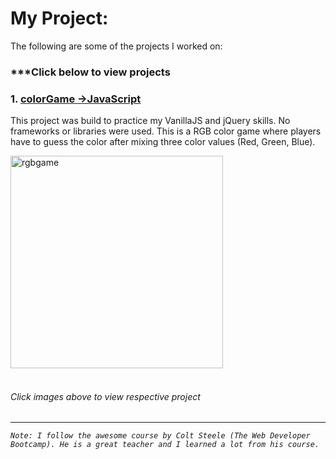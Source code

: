 
# My Project:
The following are some of the projects I worked on:
### ***Click below to view projects


### 1. [colorGame  ->JavaScript](https://mohibullahkamal.github.io/myProjects/)

This project was build to practice my VanillaJS and jQuery skills. No frameworks or libraries were used. This is a RGB color game where players have to guess the color after mixing three color values (Red, Green, Blue).

[<img height="340" alt="rgbgame" src="https://user-images.githubusercontent.com/9574723/48049557-5c562800-e19f-11e8-8a3e-60df3d415432.png">](https://mohibullahkamal.github.io/myProjects/)
<br><br>









<!-- ### 2. [Photo Gallery App  ->ExpressJS; NodeJS; MongoDB; RESTful; Bootstrap](https://learnwithcolt-mo2020.c9users.io/) -->

<!-- A photo gallery App build to test my RESTful and Backend skills. The App saves and retrieves images from Database. -->

<!--[<img height="400" alt="photogallery" src="https://user-images.githubusercontent.com/9574723/52055929-1374fc00-2561-11e9-82d4-b63791b76d87.png">](https://learnwithcolt-mo2020.c9users.io/)
<br><br> -->




<!-- ### 3. [movieSearch App  ->ExpressJS; NodeJS; omdbAPI](https://movie-mo2020.c9users.io/) -->
<!-- This App takes a movie name and use omdb Api to retrieve movie names with movie posters. -->
<!-- <a href="https://movie-mo2020.c9users.io/">
<img height="400" alt="moviesearch" src="https://user-images.githubusercontent.com/9574723/48049559-5d875500-e19f-11e8-891a-21c1405d0516.png"> <br><br>
</a> -->








###### Click images above to view respective project
---


*`Note: I follow the awesome course by Colt Steele (The Web Developer Bootcamp). He is a great teacher and I learned a lot from his course.`*
